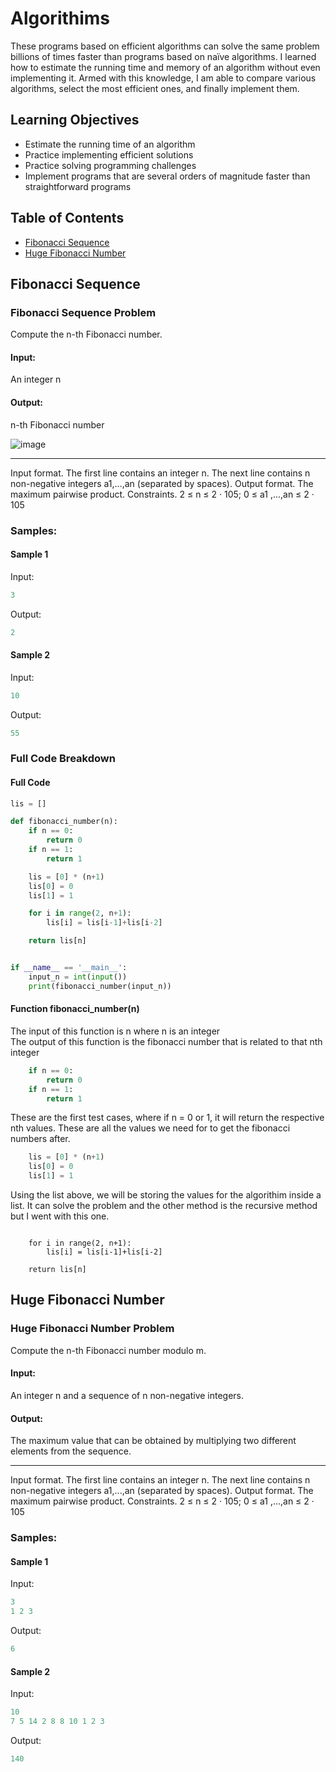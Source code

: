 # Algorithims

These programs based on efficient algorithms can solve the same problem billions of times faster than programs based on naïve algorithms. I learned how to estimate the running time and memory of an algorithm without even implementing it. Armed with this knowledge, I am able to compare various algorithms, select the most efficient ones, and finally implement them.

## Learning Objectives
- Estimate the running time of an algorithm
- Practice implementing efficient solutions
- Practice solving programming challenges
- Implement programs that are several orders of magnitude faster than straightforward programs

## Table of Contents
- [Fibonacci Sequence](#fibonacci-sequence)
- [Huge Fibonacci Number](#Huge-Fibonacci-Number)

## Fibonacci Sequence
### Fibonacci Sequence Problem
Compute the n-th Fibonacci number.
#### Input: 
An integer n
#### Output: 
n-th Fibonacci number

![image](https://github.com/user-attachments/assets/1d62e443-a811-493b-b531-f7c519ea47f1)


---


Input format. The first line contains an integer n. The next line contains n non-negative integers a1,...,an (separated by spaces).
Output format. The maximum pairwise product.
Constraints. 2 ≤ n ≤ 2 · 105; 0 ≤ a1 ,...,an ≤ 2 · 105

### Samples:
#### Sample 1
Input:
```python
3
```

Output:
```python
2
```

#### Sample 2
Input:
```python
10
```

Output:
```python
55
```

### Full Code Breakdown
#### Full Code
```python
lis = []

def fibonacci_number(n):
    if n == 0:
        return 0
    if n == 1:
        return 1

    lis = [0] * (n+1)
    lis[0] = 0
    lis[1] = 1

    for i in range(2, n+1):
        lis[i] = lis[i-1]+lis[i-2]

    return lis[n]


if __name__ == '__main__':
    input_n = int(input())
    print(fibonacci_number(input_n))
```

#### Function fibonacci_number(n)
The input of this function is n where n is an integer <br>
The output of this function is the fibonacci number that is related to that nth integer
```python
    if n == 0:
        return 0
    if n == 1:
        return 1
```
These are the first test cases, where if n = 0 or 1, it will return the respective nth values. These are all the values we need for to get the fibonacci numbers after.
```python
    lis = [0] * (n+1)
    lis[0] = 0
    lis[1] = 1
```
Using the list above, we will be storing the values for the algorithim inside a list. It can solve the problem and the other method is the recursive method but I went with this one. 
```

    for i in range(2, n+1):
        lis[i] = lis[i-1]+lis[i-2]

    return lis[n]
```

## Huge Fibonacci Number
### Huge Fibonacci Number Problem
Compute the n-th Fibonacci number modulo m.
#### Input: 
An integer n and a sequence of n non-negative integers.
#### Output: 
The maximum value that can be obtained by multiplying two different elements from the sequence.

---


Input format. The first line contains an integer n. The next line contains n non-negative integers a1,...,an (separated by spaces).
Output format. The maximum pairwise product.
Constraints. 2 ≤ n ≤ 2 · 105; 0 ≤ a1 ,...,an ≤ 2 · 105

### Samples:
#### Sample 1
Input:
```python
3
1 2 3
```

Output:
```python
6
```

#### Sample 2
Input:
```python
10
7 5 14 2 8 8 10 1 2 3
```

Output:
```python
140
```
